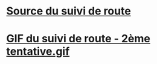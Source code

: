 # [Source du suivi de route](https://github.com/NVIDIA-AI-IOT/jetbot/tree/master/notebooks/road_following)

# [GIF du suivi de route - 2ème tentative.gif](https://github.com/Poblit0/MiniAtlas/blob/main/Rapports%20s%C3%A9ances/MAUVOISIN%20Paul/S%C3%A9ance%2014/Suivi%20de%20route%20-%202%C3%A8me%20tentative.gif)
